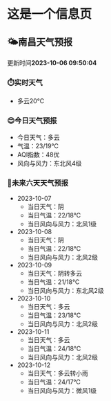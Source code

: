 # 这是一个信息页 
## 🌤️**南昌**天气预报
更新时间**2023-10-06 09:50:04**
### ⏱️实时天气
- 多云20℃
### 😊今日天气预报
- 今日天气：多云
- 气温：23/19℃
- AQI指数：48优
- 风向与风力：东北风4级
### 🤩未来六天天气预报
- 2023-10-07
  - 当日天气：阴
  - 当日气温：22/18℃
  - 当日风向与风力：北风1级
- 2023-10-08
  - 当日天气：阴
  - 当日气温：22/18℃
  - 当日风向与风力：北风2级
- 2023-10-09
  - 当日天气：阴转多云
  - 当日气温：21/18℃
  - 当日风向与风力：东北风2级
- 2023-10-10
  - 当日天气：多云
  - 当日气温：23/18℃
  - 当日风向与风力：北风2级
- 2023-10-11
  - 当日天气：多云
  - 当日气温：24/18℃
  - 当日风向与风力：北风2级
- 2023-10-12
  - 当日天气：多云转小雨
  - 当日气温：24/17℃
  - 当日风向与风力：微风1级

